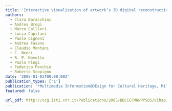 ```yaml
---
title: 'Interactive visualization of artwork’s 3D digital reconstruction'
authors:
  - Clara Baracchini
  - Andrea Brogi
  - Marco Callieri
  - Lucia Capitani
  - Paolo Cignoni
  - Andrea Fasano
  - Claudio Montani
  - C. Nenci
  - R. P. Novello
  - Paolo Pingi
  - Federico Ponchio
  - Roberto Scopigno
date: '2005-01-01T00:00:00Z'
publication_types: ['1']
publication: '*Multimedia Information@DEsign for Cultural Heritage, Milan, 5 Apr. 2005*'
featured: false

url_pdf: http://vcg.isti.cnr.it/Publications/2005/BBCCCFMNNPPS05/Vihap3D_MIDECH05.pdf
---
```


